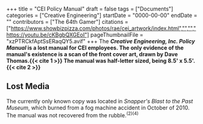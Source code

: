 +++
title = "CEI Policy Manual"
draft = false
tags = ["Documents"]
categories = ["Creative Engineering"]
startDate = "0000-00-00"
endDate = ""
contributors = ["The 64th Gamer"]
citations = ["https://www.showbizpizza.com/photos/rae/cei_artwork/index.html","","","https://youtu.be/cKBgbQXGEoI"]
pageThumbnailFile = "xzPTRCkfAptSsERaqQY5.avif"
+++
The ***Creative Engineering, Inc. Policy Manual* is a lost manual for CEI employees.
The only evidence of the manual's existence is a scan of the front cover art, drawn by Dave Thomas.{{< cite 1 >}} The manual was half-letter sized, being 8.5' x 5.5'.{{< cite 2 >}}**

## Lost Media

The currently only known copy was located in *Snapper's Blast to the Past Museum*, which burned from a fog machine accident in October of 2010. The manual was not recovered from the rubble.<sup>(2)(4)</sup>
